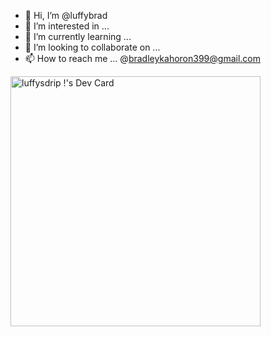 - 👋 Hi, I’m @luffybrad
- 👀 I’m interested in ...
- 🌱 I’m currently learning ...
- 💞️ I’m looking to collaborate on ...
- 📫 How to reach me ... @bradleykahoron399@gmail.com
<!--my devcard-->
<a href="https://app.daily.dev/_luffysdrip_"><img src="https://api.daily.dev/devcards/64876f58237a4f1fa50bd1f5ba358628.png?r=2j4" width="400" alt="luffysdrip !'s Dev Card"/></a>
<!---
luffybrad/luffybrad is a ✨ special ✨ repository because its `README.md` (this file) appears on your GitHub profile.
You can click the Preview link to take a look at your changes.
--->
